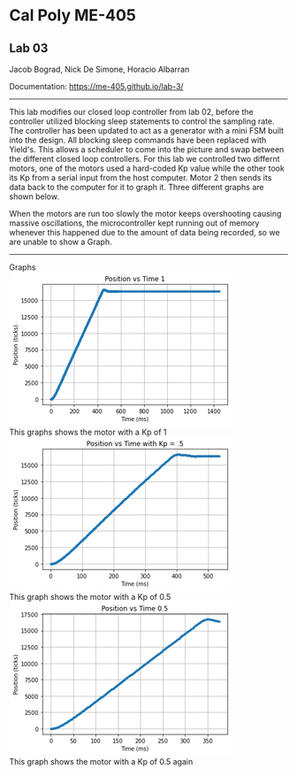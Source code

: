 # Cal Poly ME-405
## Lab 03
Jacob Bograd, Nick De Simone, Horacio Albarran

Documentation: https://me-405.github.io/lab-3/

---


This lab modifies our closed loop controller from lab 02, before the controller utilized blocking 
sleep statements to control the sampling rate. The controller has been updated to act as a generator with a mini FSM
built into the design. All blocking sleep commands have been replaced with Yield's. This allows a scheduler to come into
the picture and swap between the different closed loop controllers. For this lab we controlled two differnt motors, one
of the motors used a hard-coded Kp value while the other took its Kp from a serial input from the host computer. Motor 2
then sends its data back to the computer for it to graph it. Three different graphs are shown below.  

When the motors are run too slowly the motor keeps overshooting causing massive oscillations, the microcontroller kept 
running out of memory whenever this happened due to the amount of data being recorded, so we are unable to show a Graph.



---
Graphs  
![Kp1](Images/Kp=1.png)  
This graphs shows the motor with a Kp of 1  
![Kp.5](Images/Kp=0.5.png)  
This graph shows the motor with a Kp of 0.5  
![Kp2.5](Images/Kp=0.5%5BSecond%5D.png)  
This graph shows the motor with a Kp of 0.5 again  
